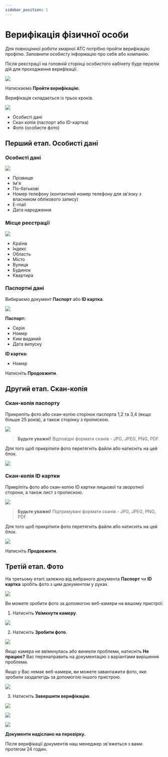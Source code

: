 ```yaml
---
sidebar_position: 1
---
```


# Верифікація фізичної особи

Для повноцінної роботи хмарної АТС потрібно пройти верифікацію профілю. Заповнити особисту інформацію про себе або компанію.

Після реєстрації на головній сторінці особистого кабінету буде перелік дій для проходження верифікації.

![](../verification/img/i-sign-in9.svg)

Натискаємо **Пройти верифікацію**.

Верифікація складається із трьох кроків.

![](../verification/img/i-sign-in10.svg)

- Особисті дані
- Скан копія (паспорт або ID-картка)
- Фото (особисте фото)

## Перший етап. Особисті дані

### Особисті дані

![](../verification/img/i-sign-in11.svg)

- Прізвище
- Ім'я
- По-батькові
- Номер телефону (контактний номер телефону для зв'язку з власником облікового запису)
- E-mail
- Дата народження

### Місце реєстрації

![](../verification/img/i-sign-in12.svg)

- Країна
- Індекс
- Область
- Місто
- Вулиця
- Будинок
- Квартира

### Паспортні дані

Вибираємо документ **Паспорт** або **ID картка**.

![](../verification/img/i-sign-in13.svg)

**Паспорт:**

- Серія
- Номер
- Ким виданий
- Дата випуску

**ID картка:**

- Номер

Натисніть **Продовжити**.

## Другий етап. Скан-копія

### Скан-копія паспорту

Прикрепіть фото або скан-копію сторінок паспорта 1,2 та 3,4 (якщо більше 25 років), а також сторінку з пропискою.

![](../verification/img/i-sign-in14.svg)

> **Будьте уважні!** Відповідні формати сканів - JPG, JPEG, PNG, PDF

Для того щоб прикріпити фото перетягніть файли або натисніть на цей блок.

![](../verification/img/i-sign-in15.svg)

### Скан-копія ID картки

Прикріпіть фото або скан-копію ID картки лицьової та зворотної сторони, а також лист з пропискою.

![](../verification/img/i-sign-in16.svg)

> **Будьте уважні!** Підтримувані формати сканів - JPG, JPEG, PNG, PDF

Для того щоб прикріпити фото перетягніть файли або натисніть на цей блок.

![](../verification/img/i-sign-in15.svg)

Натисніть **Продовжити**.

## Третій етап. Фото

На третьому етапі залежно від вибраного документа **Паспорт** чи **ID картка** зробіть фото з цим документом у руках.

![](../verification/img/i-sign-in17.svg)

Ви можете зробити фото за допомогою веб-камери на вашому пристрої:

1. Натисніть **Увімкнути камеру**.

![](../verification/img/i-sign-in18.svg)

2. Натисніть **Зробити фото**.

![](../verification/img/i-sign-in19.svg)

Якщо камера не ввімкнулась або виникли проблеми, натисніть **Не працює?** Вас перенаправить на документацію з варіантами вирішення проблеми.

Якщо у Вас немає веб-камери, ви можете завантажити фото, яке зробили заздалегідь за допомогою іншого пристрою.

![](../verification/img/i-sign-in20.svg)

3. Натисніть **Завершити верифікацію**.

![](../verification/img/i-sign-in21.svg)

![](../../img/authorization/line.svg)

![](../verification/img/i-sign-in23.svg)

**Документи надіслано на перевірку.** 

Після верифікації документів наш менеджер зв'яжеться з вами протягом 24 годин.